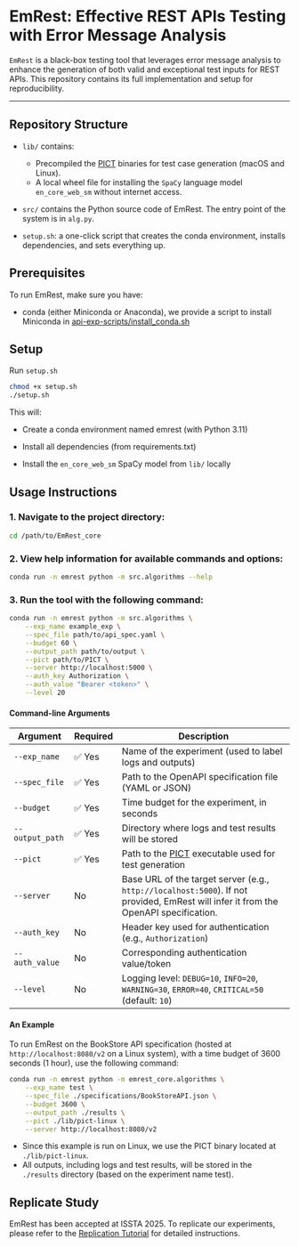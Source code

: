 # EmRest: Effective REST APIs Testing with Error Message Analysis

`EmRest` is a black-box testing tool that leverages error message analysis to enhance the generation of both valid and exceptional test inputs for REST APIs. This repository contains its full implementation and setup for reproducibility.

---

## Repository Structure

- `lib/` contains:

  - Precompiled the [PICT](https://github.com/microsoft/pict) binaries for test case generation (macOS and Linux).
  - A local wheel file for installing the `SpaCy` language model `en_core_web_sm` without internet access.


- `src/` contains the Python source code of EmRest. The entry point of the system is in `alg.py`.
- `setup.sh`: a one-click script that creates the conda environment, installs dependencies, and sets everything up.

## Prerequisites
To run EmRest, make sure you have:

- conda (either Miniconda or Anaconda), we provide a script to install Miniconda in [api-exp-scripts/install_conda.sh](../api-exp-scripts/install_conda.sh)

## Setup
Run `setup.sh`
```bash
chmod +x setup.sh
./setup.sh
```
This will:

- Create a conda environment named emrest (with Python 3.11)

- Install all dependencies (from requirements.txt)

- Install the `en_core_web_sm` SpaCy model from `lib/` locally


## Usage Instructions

### 1. **Navigate to the project directory:**

```bash
cd /path/to/EmRest_core
```

### 2. **View help information for available commands and options:**

```bash
conda run -n emrest python -m src.algorithms --help
```

### 3. **Run the tool with the following command:**

```bash
conda run -n emrest python -m src.algorithms \
    --exp_name example_exp \
    --spec_file path/to/api_spec.yaml \
    --budget 60 \
    --output_path path/to/output \
    --pict path/to/PICT \
    --server http://localhost:5000 \
    --auth_key Authorization \
    --auth_value "Bearer <token>" \
    --level 20
```

#### Command-line Arguments

| Argument         | Required | Description                                                                 |
|------------------|----------|-----------------------------------------------------------------------------|
| `--exp_name`     | ✅ Yes   | Name of the experiment (used to label logs and outputs)                    |
| `--spec_file`    | ✅ Yes   | Path to the OpenAPI specification file (YAML or JSON)                      |
| `--budget`       | ✅ Yes   | Time budget for the experiment, in seconds                                 |
| `--output_path`  | ✅ Yes   | Directory where logs and test results will be stored                        |
| `--pict`         | ✅ Yes   | Path to the [PICT](https://learn.microsoft.com/en-us/system-center/compliance/pict-overview) executable used for test generation |
| `--server`       | No       | Base URL of the target server (e.g., `http://localhost:5000`). If not provided, EmRest will infer it from the OpenAPI specification.              |
| `--auth_key`     | No       | Header key used for authentication (e.g., `Authorization`)                |
| `--auth_value`   | No       | Corresponding authentication value/token                                   |
| `--level`        | No       | Logging level: `DEBUG=10`, `INFO=20`, `WARNING=30`, `ERROR=40`, `CRITICAL=50` (default: `10`) |

#### An Example

To run EmRest on the BookStore API specification (hosted at `http://localhost:8080/v2` on a Linux system), with a time budget of 3600 seconds (1 hour), use the following command:

```bash
conda run -n emrest python -m emrest_core.algorithms \
    --exp_name test \
    --spec_file ./specifications/BookStoreAPI.json \
    --budget 3600 \
    --output_path ./results \
    --pict ./lib/pict-linux \
    --server http://localhost:8080/v2
```

- Since this example is run on Linux, we use the PICT binary located at `./lib/pict-linux`.
- All outputs, including logs and test results, will be stored in the `./results` directory (based on the experiment name test).

## Replicate Study

EmRest has been accepted at ISSTA 2025. To replicate our experiments, please refer to the [Replication Tutorial](../api-exp-scripts/README.md) for detailed instructions.